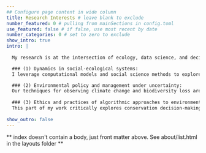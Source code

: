 ```yaml
---
## Configure page content in wide column
title: Research Interests # leave blank to exclude
number_featured: 0 # pulling from mainSections in config.toml
use_featured: false # if false, use most recent by date
number_categories: 0 # set to zero to exclude
show_intro: true
intro: |
  
  My research is at the intersection of ecology, data science, and decision theory. I synthesize data on ecosystems (e.g. biodiversity distributions), social systems (e.g., human perceptions) and institutions (e.g. governance structures) to understand how we can more effectively and equitably manage landscapes and seascapes under uncertainty and global environmental change. My research interests are largely captured by three main themes:

  ### (1) Dynamics in social-ecological systems: 
  I leverage computational models and social science methods to explore the  dynamics of social-ecological systems and examine how complex patterns can emerge from feedbacks between human decisions and ecological processes. I also empirically explore patterns of conservation decisions across space (e.g., across political boundaries) and time, to better understand the impact and efficacy of environmental policies. Most of my work on these problems uses the adoption of sustainable management practices on working landscapes as a case study. 

  ### (2) Environmental policy and management under uncertainty: 
  Our techniques for observing climate change and biodiversity loss are increasingly outpacing our capacity to respond to their drivers and mitigate their impacts.  This part of my work focuses on leveraging methods from decision theory and computer science to make better decisions in the face of environmental uncertainty. I am particularly interested in how we make decisions that are spatial and sequential in non-stationary environmental systems. 
  
  ### (3) Ethics and practices of algorithmic approaches to environmental policy:
  This part of my work critically explores conservation decision-making methods, including those addressed in (2). I situate the application of decision making technology to environmental science/policy problems in broader societal discussions about the power dynamics, transparency, and biases of data and algorithms.  This part of my work also investigates the efficacy and influence of data-driven global conservation prioritization schemes in decision making about land and sea protection.
  
show_outro: false
---
```


** index doesn't contain a body, just front matter above.
See about/list.html in the layouts folder **

